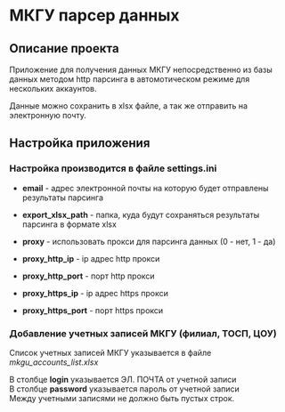 # МКГУ парсер данных

## Описание проекта
Приложение для получения данных МКГУ непосредственно из базы данных методом http парсинга в автомотическом режиме 
для нескольких аккаунтов.

Данные можно сохранить в xlsx файле, а так же отправить на электронную почту.

## Настройка приложения

### Настройка производится в файле settings.ini
* **email** - адрес электронной почты на которую будет отправлены результаты парсинга
* **export_xlsx_path** - папка, куда будут сохраняться результаты парсинга в формате xlsx
 
* **proxy** - использовать прокси для парсинга данных (0 - нет, 1 - да)
* **proxy_http_ip** - ip адрес http прокси
* **proxy_http_port** - порт http прокси
* **proxy_https_ip** - ip адрес https прокси
* **proxy_https_port** - порт https прокси

### Добавление учетных записей МКГУ (филиал, ТОСП, ЦОУ)
Список учетных записей МКГУ указывается в файле *mkgu_accounts_list.xlsx*

В столбце **login** указывается ЭЛ. ПОЧТА от учетной записи<br>
В столбце **password** указывается пароль от учетной записи<br>
Между учетными записями не должно быть пустых строк.



